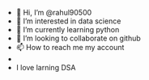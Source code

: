 - 👋 Hi, I’m @rahul90500
- 👀 I’m interested in data science
- 🌱 I’m currently learning python
- 💞️ I’m looking to collaborate on github
- 📫 How to reach me my account
- <br>
- I love larning DSA

<!---
rahul90500/rahul90500 is a ✨ special ✨ repository because its `README.md` (this file) appears on your GitHub profile.
You can click the Preview link to take a look at your changes.
--->

